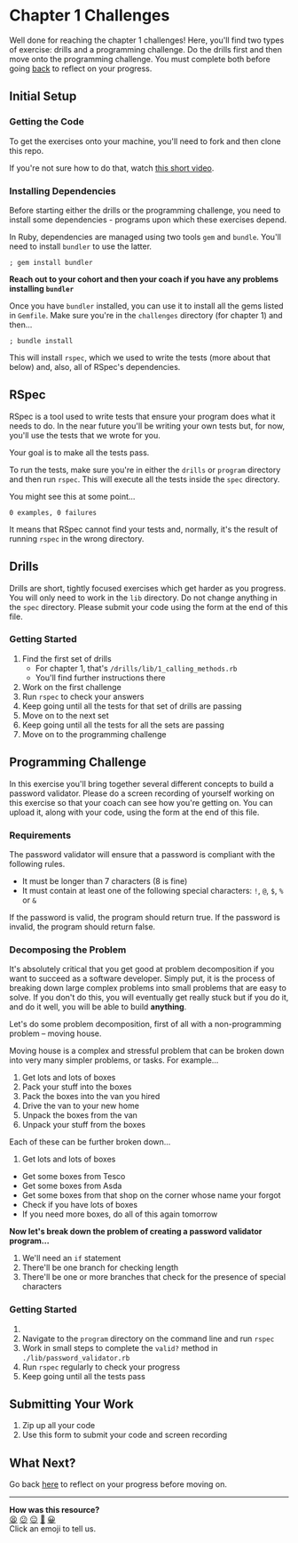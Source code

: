 # Chapter 1 Challenges

Well done for reaching the chapter 1 challenges! Here, you'll find two types of exercise: drills and a programming challenge. Do the drills first and then move onto the programming challenge. You must complete both before going [back](../09_putting_it_into_practice.ed.md) to reflect on your progress.

## Initial Setup

### Getting the Code

To get the exercises onto your machine, you'll need to fork and then clone this repo.

If you're not sure how to do that, watch [this short video](https://youtu.be/QWV5-UNNSLI).

### Installing Dependencies

Before starting either the drills or the programming challenge, you need to install some dependencies - programs upon which these exercises depend.

In Ruby, dependencies are managed using two tools `gem` and `bundle`.  You'll need to install `bundler` to use the latter.

```shell
; gem install bundler
```

**Reach out to your cohort and then your coach if you have any problems installing `bundler`**

Once you have `bundler` installed, you can use it to install all the gems listed in `Gemfile`. Make sure you're in the `challenges` directory (for chapter 1) and then...

```shell
; bundle install
```

This will install `rspec`, which we used to write the tests (more about that below) and, also, all of RSpec's dependencies.

## RSpec

RSpec is a tool used to write tests that ensure your program does what it needs to do. In the near future you'll be writing your own tests but, for now, you'll use the tests that we wrote for you.

Your goal is to make all the tests pass.

To run the tests, make sure you're in either the `drills` or `program` directory and then run `rspec`. This will execute all the tests inside the `spec` directory.

You might see this at some point...

```shell
0 examples, 0 failures
```

It means that RSpec cannot find your tests and, normally, it's the result of running `rspec` in the wrong directory.

## Drills

Drills are short, tightly focused exercises which get harder as you progress. You will only need to work in the `lib` directory. Do not change anything in the `spec` directory. Please submit your code using the form at the end of this file.

### Getting Started

1. Find the first set of drills
    * For chapter 1, that's `/drills/lib/1_calling_methods.rb`
    * You'll find further instructions there
2. Work on the first challenge
3. Run `rspec` to check your answers
4. Keep going until all the tests for that set of drills are passing
5. Move on to the next set
6. Keep going until all the tests for all the sets are passing
7. Move on to the programming challenge

## Programming Challenge

In this exercise you'll bring together several different concepts to build a password validator. Please do a screen recording of yourself working on this exercise so that your coach can see how you're getting on. You can upload it, along with your code, using the form at the end of this file.

### Requirements

The password validator will ensure that a password is compliant with the following rules.

- It must be longer than 7 characters (8 is fine)
- It must contain at least one of the following special characters: `!`, `@`, `$`, `%` or `&`

If the password is valid, the program should return true.  If the password is invalid, the program should return false.

### Decomposing the Problem

It's absolutely critical that you get good at problem decomposition if you want to succeed as a software developer. Simply put, it is the process of breaking down large complex problems into small problems that are easy to solve. If you don't do this, you will eventually get really stuck but if you do it, and do it well, you will be able to build **anything**.

Let's do some problem decomposition, first of all with a non-programming problem – moving house.

Moving house is a complex and stressful problem that can be broken down into very many simpler problems, or tasks. For example...

1. Get lots and lots of boxes
2. Pack your stuff into the boxes
3. Pack the boxes into the van you hired
4. Drive the van to your new home
5. Unpack the boxes from the van
6. Unpack your stuff from the boxes

Each of these can be further broken down...

1. Get lots and lots of boxes
- Get some boxes from Tesco
- Get some boxes from Asda
- Get some boxes from that shop on the corner whose name your forgot
- Check if you have lots of boxes
- If you need more boxes, do all of this again tomorrow

**Now let's break down the problem of creating a password validator program...**

1. We'll need an `if` statement
2. There'll be one branch for checking length
3. There'll be one or more branches that check for the presence of special characters

### Getting Started
1. 
2. Navigate to the `program` directory on the command line and run `rspec`
3. Work in small steps to complete the `valid?` method in `./lib/password_validator.rb`
4. Run `rspec` regularly to check your progress
5. Keep going until all the tests pass

## Submitting Your Work

1. Zip up all your code
2. Use this form to submit your code and screen recording

## What Next?

Go back [here](../09_putting_it_into_practice.ed.md#reflect-and-review) to reflect on your progress before moving on.

<!-- BEGIN GENERATED SECTION DO NOT EDIT -->

---

**How was this resource?**  
[😫](https://airtable.com/shrUJ3t7KLMqVRFKR?prefill_Repository=makersacademy/ruby_foundations&prefill_File=chapter1/challenges/README.md&prefill_Sentiment=😫) [😕](https://airtable.com/shrUJ3t7KLMqVRFKR?prefill_Repository=makersacademy/ruby_foundations&prefill_File=chapter1/challenges/README.md&prefill_Sentiment=😕) [😐](https://airtable.com/shrUJ3t7KLMqVRFKR?prefill_Repository=makersacademy/ruby_foundations&prefill_File=chapter1/challenges/README.md&prefill_Sentiment=😐) [🙂](https://airtable.com/shrUJ3t7KLMqVRFKR?prefill_Repository=makersacademy/ruby_foundations&prefill_File=chapter1/challenges/README.md&prefill_Sentiment=🙂) [😀](https://airtable.com/shrUJ3t7KLMqVRFKR?prefill_Repository=makersacademy/ruby_foundations&prefill_File=chapter1/challenges/README.md&prefill_Sentiment=😀)  
Click an emoji to tell us.

<!-- END GENERATED SECTION DO NOT EDIT -->
